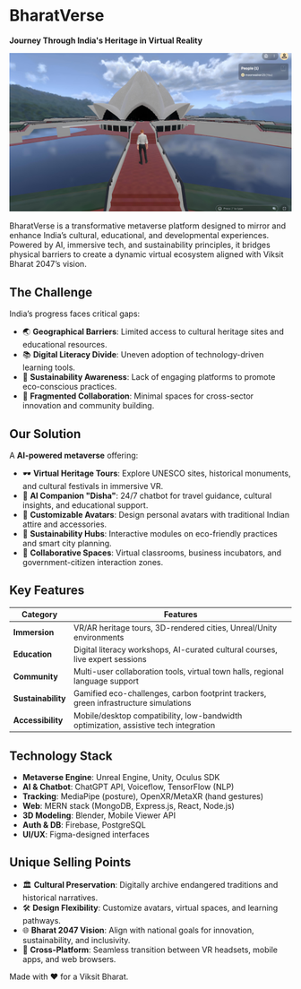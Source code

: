 # BharatVerse  

**Journey Through India's Heritage in Virtual Reality**  

<div align="center">
  <img src="public/assets/bharatverse-banner.jpg" alt="BharatVerse Banner" width="800"/>
</div>  

BharatVerse is a transformative metaverse platform designed to mirror and enhance India’s cultural, educational, and developmental experiences. Powered by AI, immersive tech, and sustainability principles, it bridges physical barriers to create a dynamic virtual ecosystem aligned with Viksit Bharat 2047’s vision.  

## The Challenge  
India’s progress faces critical gaps:  
- 🌏 **Geographical Barriers**: Limited access to cultural heritage sites and educational resources.  
- 📚 **Digital Literacy Divide**: Uneven adoption of technology-driven learning tools.  
- 🌱 **Sustainability Awareness**: Lack of engaging platforms to promote eco-conscious practices.  
- 🤝 **Fragmented Collaboration**: Minimal spaces for cross-sector innovation and community building.  

## Our Solution  
A **AI-powered metaverse** offering:  
- 🕶️ **Virtual Heritage Tours**: Explore UNESCO sites, historical monuments, and cultural festivals in immersive VR.  
- 🧠 **AI Companion "Disha"**: 24/7 chatbot for travel guidance, cultural insights, and educational support.  
- 🎨 **Customizable Avatars**: Design personal avatars with traditional Indian attire and accessories.  
- 🌿 **Sustainability Hubs**: Interactive modules on eco-friendly practices and smart city planning.  
- 👥 **Collaborative Spaces**: Virtual classrooms, business incubators, and government-citizen interaction zones.  

## Key Features  
| Category              | Features                                                                                   |
|-----------------------|-------------------------------------------------------------------------------------------|
| **Immersion**         | VR/AR heritage tours, 3D-rendered cities, Unreal/Unity environments                       |
| **Education**         | Digital literacy workshops, AI-curated cultural courses, live expert sessions             |
| **Community**         | Multi-user collaboration tools, virtual town halls, regional language support             |
| **Sustainability**    | Gamified eco-challenges, carbon footprint trackers, green infrastructure simulations      |
| **Accessibility**     | Mobile/desktop compatibility, low-bandwidth optimization, assistive tech integration      |

## Technology Stack  
- **Metaverse Engine**: Unreal Engine, Unity, Oculus SDK  
- **AI & Chatbot**: ChatGPT API, Voiceflow, TensorFlow (NLP)  
- **Tracking**: MediaPipe (posture), OpenXR/MetaXR (hand gestures)  
- **Web**: MERN stack (MongoDB, Express.js, React, Node.js)  
- **3D Modeling**: Blender, Mobile Viewer API  
- **Auth & DB**: Firebase, PostgreSQL  
- **UI/UX**: Figma-designed interfaces  

## Unique Selling Points  
- 🏛️ **Cultural Preservation**: Digitally archive endangered traditions and historical narratives.  
- 🛠️ **Design Flexibility**: Customize avatars, virtual spaces, and learning pathways.  
- 🌐 **Bharat 2047 Vision**: Align with national goals for innovation, sustainability, and inclusivity.  
- 📲 **Cross-Platform**: Seamless transition between VR headsets, mobile apps, and web browsers.  


Made with ❤️ for a Viksit Bharat.  
